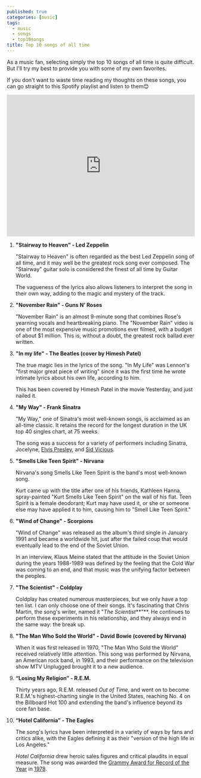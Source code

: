 ```yaml
---
published: true
categories: [music]
tags:
  - music
  - songs
  - top10songs
title: Top 10 songs of all time
---
```



As a music fan, selecting simply the top 10 songs of all time is quite difficult. But I'll try my best to provide you with some of my own favorites.

If you don't want to waste time reading my thoughts on these songs, you can go straight to this Spotify playlist and listen to them😊
<iframe src="https://open.spotify.com/embed/playlist/1pF8aTF1NZKp4Srllvxm7O?utm_source=generator" width="100%" height="380" frameBorder="0" allowfullscreen="" allow="autoplay; clipboard-write; encrypted-media; fullscreen; picture-in-picture"></iframe>

1. **"Stairway to Heaven" - Led Zeppelin**

    "Stairway to Heaven" is often regarded as the best Led Zeppelin song of all time, and it may well be the greatest rock song ever composed. The "Stairway" guitar solo is considered the finest of all time by Guitar World.

    The vagueness of the lyrics also allows listeners to interpret the song in their own way, adding to the magic and mystery of the track.


2. **"November Rain" - Guns N’ Roses**
    
    "November Rain" is an almost 9-minute song that combines Rose's yearning vocals and heartbreaking piano.
    The "November Rain" video is one of the most expensive music promotions ever filmed, with a budget of about $1 million.
    This is, without a doubt, the greatest rock ballad ever written.


3. **"In my life" - The Beatles (cover by Himesh Patel)**

    The true magic lies in the lyrics of the song. "In My Life" was Lennon's "first major great piece of writing" since it was the first time he wrote intimate lyrics about his own life, according to him.

    This has been covered by Himesh Patel in the movie Yesterday, and just nailed it.


4. **"My Way" - Frank Sinatra**
    
    "My Way," one of Sinatra's most well-known songs, is acclaimed as an all-time classic. It retains the record for the longest duration in the UK top 40 singles chart, at 75 weeks.
    
    The song was a success for a variety of performers including Sinatra, Jocelyne, [Elvis Presley](https://en.wikipedia.org/wiki/Elvis_Presley), and [Sid Vicious](https://en.wikipedia.org/wiki/Sid_Vicious).

    
5.  **"Smells Like Teen Spirit" - Nirvana**

    Nirvana's song Smells Like Teen Spirit is the band's most well-known song.

    Kurt came up with the title after one of his friends, Kathleen Hanna, spray-painted "Kurt Smells Like Teen Spirit" on the wall of his flat. Teen Spirit is a female deodorant; Kurt may have used it, or she or someone else may have applied it to him, causing him to "Smell Like Teen Spirit."


6. **"Wind of Change" - Scorpions**
    
    "Wind of Change" was released as the album's third single in January 1991 and became a worldwide hit, just after the failed coup that would eventually lead to the end of the Soviet Union.
    
    In an interview, Klaus Meine stated that the attitude in the Soviet Union during the years 1988-1989 was defined by the feeling that the Cold War was coming to an end, and that music was the unifying factor between the peoples.


7. **"The Scientist" - Coldplay** 
    
    Coldplay has created numerous masterpieces, but we only have a top ten list. I can only choose one of their songs.
    It's fascinating that Chris Martin, the song's writer, named it "*The Scientist***"**. He continues to perform these experiments in his relationship, and they always end in the same way: the break up.


8. **"The Man Who Sold the World" - David Bowie (covered by Nirvana)** 
    
    When it was first released in 1970, "The Man Who Sold the World" received relatively little attention.
    This song was performed by Nirvana, an American rock band, in 1993, and their performance on the television show MTV Unplugged brought it to a new audience.


9. **“Losing My Religion” - R.E.M.**
    
    Thirty years ago, R.E.M. released *Out of Time*, and went on to become R.E.M.'s highest-charting single in the United States, reaching No. 4 on the Billboard Hot 100 and extending the band's influence beyond its core fan base.


10. **“Hotel California” - The Eagles**
    
    The song's lyrics have been interpreted in a variety of ways by fans and critics alike, with the Eagles defining it as their "version of the high life in Los Angeles."
    
    *Hotel California* drew heroic sales figures and critical plaudits in equal measure. The song was awarded the [Grammy Award for Record of the Year](https://en.wikipedia.org/wiki/Grammy_Award_for_Record_of_the_Year) in [1978](https://en.wikipedia.org/wiki/20th_Annual_Grammy_Awards).
    


    

    


    


    








    

